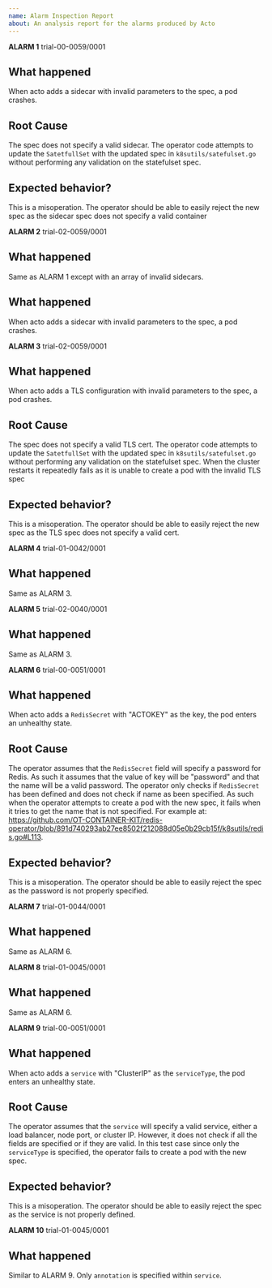 ```yaml
---
name: Alarm Inspection Report
about: An analysis report for the alarms produced by Acto
---
```


**ALARM 1**
trial-00-0059/0001

## What happened
When acto adds a sidecar with invalid parameters to the spec, a pod crashes.

## Root Cause
The spec does not specify a valid sidecar. The operator code attempts to update the `SatetfullSet`  with the updated spec in `k8sutils/satefulset.go` without performing any validation on the statefulset spec.

## Expected behavior?
This is a misoperation. The operator should be able to easily reject the new spec as the sidecar spec does not specify a valid container

**ALARM 2**
trial-02-0059/0001

## What happened
Same as ALARM 1 except with an array of invalid sidecars.

## What happened
When acto adds a sidecar with invalid parameters to the spec, a pod crashes.

**ALARM 3**
trial-02-0059/0001

## What happened
When acto adds a TLS configuration with invalid parameters to the spec, a pod crashes.

## Root Cause
The spec does not specify a valid TLS cert. The operator code attempts to update the `SatetfullSet`  with the updated spec in `k8sutils/satefulset.go` without performing any validation on the statefulset spec. When the cluster restarts it repeatedly fails as it is unable to create a pod with the invalid TLS spec

## Expected behavior?
This is a misoperation. The operator should be able to easily reject the new spec as the TLS spec does not specify a valid cert.

**ALARM 4**
trial-01-0042/0001

## What happened
Same as ALARM 3.

**ALARM 5**
trial-02-0040/0001

## What happened
Same as ALARM 3.

**ALARM 6**
trial-00-0051/0001

## What happened
When acto adds a `RedisSecret` with "ACTOKEY" as the key, the pod enters an unhealthy state.

## Root Cause
The operator assumes that the `RedisSecret` field will specify a password for Redis. As such it assumes that the value of key will be "password" and that the name will be a valid password. The operator only checks if `RedisSecret` has been defined and does not check if name as been specified. As such when the operator attempts to create a pod with the new spec, it fails when it tries to get the name that is not specified. For example at: https://github.com/OT-CONTAINER-KIT/redis-operator/blob/891d740293ab27ee8502f212088d05e0b29cb15f/k8sutils/redis.go#L113.

## Expected behavior?
This is a misoperation. The operator should be able to easily reject the spec as the password is not properly specified. 


**ALARM 7**
trial-01-0044/0001

## What happened
Same as ALARM 6.

**ALARM 8**
trial-01-0045/0001

## What happened
Same as ALARM 6.

**ALARM 9**
trial-00-0051/0001

## What happened
When acto adds a `service` with "ClusterIP" as the `serviceType`, the pod enters an unhealthy state.

## Root Cause
The operator assumes that the `service` will specify a valid service, either a load balancer, node port, or cluster IP. However, it does not check if all the fields are specified or if they are valid. In this test case since only the `serviceType` is specified, the operator fails to create a pod with the new spec.

## Expected behavior?
This is a misoperation. The operator should be able to easily reject the spec as the service is not properly defined. 

**ALARM 10**
trial-01-0045/0001

## What happened
Similar to ALARM 9. Only `annotation` is specified within `service`.
